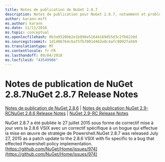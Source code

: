 ```yaml
---
title: Notes de publication de NuGet 2.8.7
description: Notes de publication pour NuGet 2.8.7, notamment et problèmes connus, correctifs de bogues, fonctionnalités ajoutées, dcr.
author: karann-msft
ms.author: karann
ms.date: 11/11/2016
ms.topic: conceptual
ms.openlocfilehash: 0b3a9520bb2e1b898e51644169d55d3c2fb8220d
ms.sourcegitcommit: 1d1406764c6af5fb7801d462e0c4afc9092fa569
ms.translationtype: MT
ms.contentlocale: fr-FR
ms.lasthandoff: 09/04/2018
ms.locfileid: "43549986"
---
```

# <a name="nuget-287-release-notes"></a><span data-ttu-id="470f5-103">Notes de publication de NuGet 2.8.7</span><span class="sxs-lookup"><span data-stu-id="470f5-103">NuGet 2.8.7 Release Notes</span></span>

<span data-ttu-id="470f5-104">[Notes de publication de NuGet 2.8.6](../release-notes/nuget-2.8.6.md) | [Notes de publication NuGet 2.9-RC](../release-notes/nuget-2.9-RC.md)</span><span class="sxs-lookup"><span data-stu-id="470f5-104">[NuGet 2.8.6 Release Notes](../release-notes/nuget-2.8.6.md) | [NuGet 2.9-RC Release Notes](../release-notes/nuget-2.9-RC.md)</span></span>

<span data-ttu-id="470f5-105">NuGet 2.8.7 a été publiée le 27 juillet 2015 sous forme de correctif mise à jour vers la 2.8.6 VSIX avec un correctif spécifique à un bogue qui effectue la mise en œuvre de stratégie de Powershell.</span><span class="sxs-lookup"><span data-stu-id="470f5-105">NuGet 2.8.7 was released July 27, 2015 as a patch update to the 2.8.6 VSIX with fix specific to a bug that effected Powershell policy implementation.</span></span>
[https://github.com/NuGet/Home/issues/974](https://github.com/NuGet/Home/issues/974)